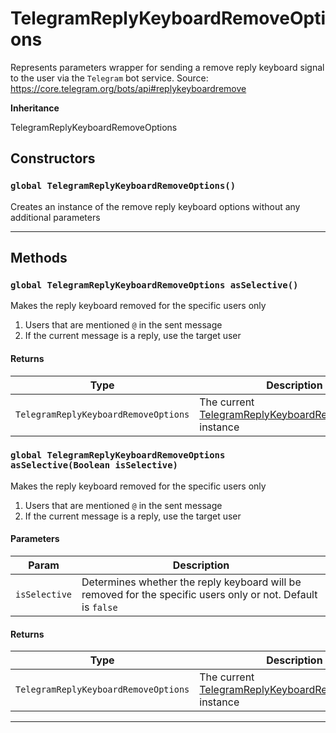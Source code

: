 # TelegramReplyKeyboardRemoveOptions

Represents parameters wrapper for sending a remove reply keyboard signal to the user via the `Telegram` bot service.
Source: https://core.telegram.org/bots/api#replykeyboardremove

**Inheritance**

TelegramReplyKeyboardRemoveOptions

## Constructors

### `global TelegramReplyKeyboardRemoveOptions()`

Creates an instance of the remove reply keyboard options without any additional parameters

---

## Methods

### `global TelegramReplyKeyboardRemoveOptions asSelective()`

Makes the reply keyboard removed for the specific users only

1. Users that are mentioned `@` in the sent message
2. If the current message is a reply, use the target user

#### Returns

| Type                                 | Description                                                                                                     |
| ------------------------------------ | --------------------------------------------------------------------------------------------------------------- |
| `TelegramReplyKeyboardRemoveOptions` | The current [TelegramReplyKeyboardRemoveOptions](/types/Classes/TelegramReplyKeyboardRemoveOptions.md) instance |

### `global TelegramReplyKeyboardRemoveOptions asSelective(Boolean isSelective)`

Makes the reply keyboard removed for the specific users only

1. Users that are mentioned `@` in the sent message
2. If the current message is a reply, use the target user

#### Parameters

| Param         | Description                                                                                                  |
| ------------- | ------------------------------------------------------------------------------------------------------------ |
| `isSelective` | Determines whether the reply keyboard will be removed for the specific users only or not. Default is `false` |

#### Returns

| Type                                 | Description                                                                                                     |
| ------------------------------------ | --------------------------------------------------------------------------------------------------------------- |
| `TelegramReplyKeyboardRemoveOptions` | The current [TelegramReplyKeyboardRemoveOptions](/types/Classes/TelegramReplyKeyboardRemoveOptions.md) instance |

---
